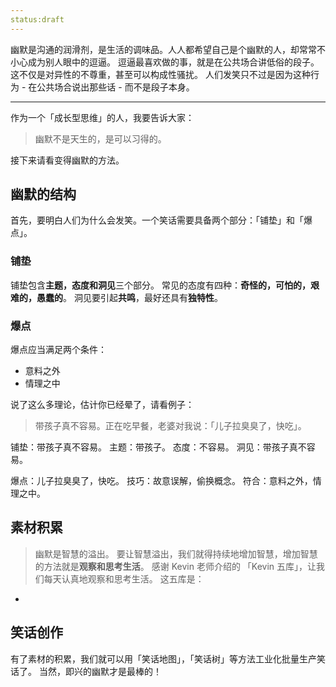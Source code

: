 ```yaml
---
status:draft
---
```

幽默是沟通的润滑剂，是生活的调味品。人人都希望自己是个幽默的人，却常常不小心成为别人眼中的逗逼。
逗逼最喜欢做的事，就是在公共场合讲低俗的段子。这不仅是对异性的不尊重，甚至可以构成性骚扰。
人们发笑只不过是因为这种行为 - 在公共场合说出那些话 - 而不是段子本身。

---
作为一个「成长型思维」的人，我要告诉大家：
>幽默不是天生的，是可以习得的。

接下来请看变得幽默的方法。
## 幽默的结构
首先，要明白人们为什么会发笑。一个笑话需要具备两个部分：「铺垫」和「爆点」。

### 铺垫
铺垫包含**主题，态度和洞见**三个部分。
常见的态度有四种：**奇怪的，可怕的，艰难的，愚蠢的**。
洞见要引起**共鸣**，最好还具有**独特性**。

### 爆点
爆点应当满足两个条件：
* 意料之外
* 情理之中

说了这么多理论，估计你已经晕了，请看例子：
>带孩子真不容易。正在吃早餐，老婆对我说：「儿子拉臭臭了，快吃」。

铺垫：带孩子真不容易。
主题：带孩子。
态度：不容易。
洞见：带孩子真不容易。

爆点：儿子拉臭臭了，快吃。
技巧：故意误解，偷换概念。
符合：意料之外，情理之中。

## 素材积累
>幽默是智慧的溢出。
要让智慧溢出，我们就得持续地增加智慧，增加智慧的方法就是**观察和思考生活**。
感谢 Kevin 老师介绍的 「Kevin 五库」，让我们每天认真地观察和思考生活。
这五库是：
* 

## 笑话创作
有了素材的积累，我们就可以用「笑话地图」，「笑话树」等方法工业化批量生产笑话了。
当然，即兴的幽默才是最棒的！